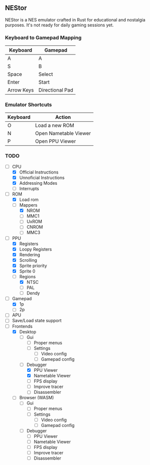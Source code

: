 ## NEStor

NEStor is a NES emulator crafted in Rust for educational and nostalgia purposes. It's not ready for daily gaming sessions yet.


### Keyboard to Gamepad Mapping

| Keyboard       | Gamepad           |
| -------------- | ----------------- |
| A              | A                 |
| S              | B                 |
| Space          | Select            |
| Enter          | Start             |
| Arrow Keys     | Directional Pad   |

### Emulator Shortcuts

| Keyboard       | Action                    |
| -------------- | ------------------------- |
| O              | Load a new ROM            |
| N              | Open Nametable Viewer     |
| P              | Open PPU Viewer           |


### TODO

- [ ] CPU
    - [x] Official Instructions
    - [x] Unnoficial Instructions
    - [x] Addressing Modes
    - [ ] Interrupts
- [ ] ROM
    - [x] Load rom
    - [ ] Mappers
        - [x] NROM
        - [ ] MMC1
        - [ ] UxROM
        - [ ] CNROM
        - [ ] MMC3
- [ ] PPU
    - [x] Registers
    - [x] Loopy Registers
    - [x] Rendering
    - [x] Scrolling
    - [x] Sprite priority
    - [x] Sprite 0
    - [ ] Regions
        - [x] NTSC
        - [ ] PAL
        - [ ] Dendy
- [ ] Gamepad
    - [x] 1p
    - [ ] 2p
- [ ] APU
- [ ] Save/Load state support
- [ ] Frontends
    - [x] Desktop
        - [ ] Gui
            - [ ] Proper menus
            - [ ] Settings
                - [ ] Video config
                - [ ] Gamepad config
        - [ ] Debugger
            - [x] PPU Viewer
            - [x] Nametable Viewer
            - [ ] FPS display
            - [ ] Improve tracer
            - [ ] Disassembler

    - [ ] Browser (WASM)
        - [ ] Gui
            - [ ] Proper menus
            - [ ] Settings
                - [ ] Video config
                - [ ] Gamepad config
        - [ ] Debugger
            - [ ] PPU Viewer
            - [ ] Nametable Viewer
            - [ ] FPS display
            - [ ] Improve tracer
            - [ ] Disassembler
